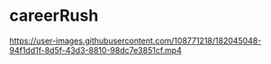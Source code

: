 # careerRush

https://user-images.githubusercontent.com/108771218/182045048-94f1dd1f-8d5f-43d3-8810-98dc7e3851cf.mp4

